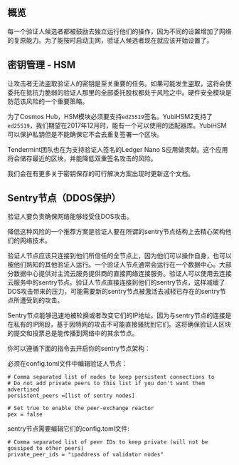 ## 概览
每一个验证人候选者都被鼓励去独立运行他们的操作，因为不同的设置增加了网络的复原能力。为了能按时启动主网，验证人候选者现在就应该开始设置了。

## 密钥管理 - HSM
让攻击者无法盗取验证人的密钥是至关重要的任务。如果可能发生盗取，这将会使委托在抵抗力脆弱的验证人那里的全部委托股权都处于风险之中。硬件安全模块是防范该风险的一个重要策略。

为了Cosmos Hub，HSM模块必须要支持`ed25519`签名。YubiHSM2支持了`ed25519`，我们期望在2017年12月时，能有一个可以使用的适配器库。YubiHSM可以保护私钥但是不能确保它不会去重复签署一个区块。

Tendermint团队也在为支持验证人签名的Ledger Nano S应用做贡献。这个应用将会储存最近的区块，并能降低双重签名攻击的风险。

我们会在有更多关于密钥保存的可行解决方案出现时更新这个文档。

## Sentry节点（DDOS保护）
验证人要负责确保网络能够经受住DOS攻击。

降低这种风险的一个推荐方案是验证人要在所谓的sentry节点结构上去精心架构他们的网络技术。

验证人节点应该只连接到他们所信任的全节点上，因为他们可以操作自身，也可以被他们熟知的其他验证人运行。一个验证人节点通常会运行在一个数据中心。大部分数据中心提供对主流云服务提供商的直接网络连接服务。验证人可以使用去连接云服务中的sentry节点。验证人节点直接连接到他们的sentry节点，这样减缓了DOS攻击带来的压力，可能需要新的sentry节点被激活去减轻已存在的sentry节点所遭受到的攻击。

Sentry节点能够迅速地被轮换或者改变它们的IP地址。因为与sentry节点的连接是在私有的IP网段，基于因特网的攻击不可能直接骚扰到它们。这将确保验证人区块的提交和投票总是能传播到网络中的其余节点。

你可以遵循下面的指令去开启你的sentry节点架构：

必须在config.toml文件中编辑验证人节点：
```
# Comma separated list of nodes to keep persistent connections to
# Do not add private peers to this list if you don't want them advertised
persistent_peers =[list of sentry nodes]

# Set true to enable the peer-exchange reactor
pex = false
```

sentry节点需要编辑它们的config.toml文件:
```
# Comma separated list of peer IDs to keep private (will not be gossiped to other peers)
private_peer_ids = "ipaddress of validator nodes"
```
